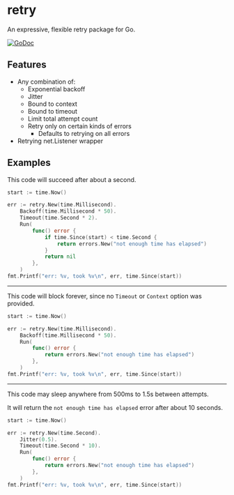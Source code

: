 # retry

An expressive, flexible retry package for Go.

[![GoDoc](https://godoc.org/github.com/golang/gddo?status.svg)](https://godoc.org/github.com/codercom/retry)

## Features

- Any combination of:
  - Exponential backoff
  - Jitter
  - Bound to context
  - Bound to timeout
  - Limit total attempt count
  - Retry only on certain kinds of errors
    - Defaults to retrying on all errors
- Retrying net.Listener wrapper

## Examples

This code will succeed after about a second.

```go
start := time.Now()

err := retry.New(time.Millisecond).
    Backoff(time.Millisecond * 50).
    Timeout(time.Second * 2).
    Run(
        func() error {
            if time.Since(start) < time.Second {
                return errors.New("not enough time has elapsed")
            }
            return nil
        },
    )
fmt.Printf("err: %v, took %v\n", err, time.Since(start))
```

---

This code will block forever, since no `Timeout` or `Context` option
was provided.

```go
start := time.Now()

err := retry.New(time.Millisecond).
    Backoff(time.Millisecond * 50).
    Run(
        func() error {
            return errors.New("not enough time has elapsed")
        },
    )
fmt.Printf("err: %v, took %v\n", err, time.Since(start))
```

---

This code may sleep anywhere from 500ms to 1.5s between attempts.

It will return the `not enough time has elapsed` error after about 10 seconds.

```go
start := time.Now()

err := retry.New(time.Second).
    Jitter(0.5).
    Timeout(time.Second * 10).
    Run(
        func() error {
            return errors.New("not enough time has elapsed")
        },
    )
fmt.Printf("err: %v, took %v\n", err, time.Since(start))
```
